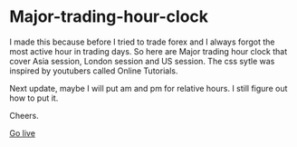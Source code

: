 # Major-trading-hour-clock

I made this because before I tried to trade forex and I always forgot the most active hour in trading days. So here are Major trading hour clock that cover Asia session, London session and US session. The css sytle was inspired by youtubers called Online Tutorials. 

Next update, maybe I will put am and pm for relative hours. I still figure out how to put it.

Cheers.

[Go live](https://mirzafahmi.github.io/Major-trading-hour-clock/) 
